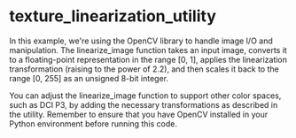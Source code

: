 # texture_linearization_utility
In this example, we're using the OpenCV library to handle image I/O and manipulation. The linearize_image function takes an input image, converts it to a floating-point representation in the range [0, 1], applies the linearization transformation (raising to the power of 2.2), and then scales it back to the range [0, 255] as an unsigned 8-bit integer.

You can adjust the linearize_image function to support other color spaces, such as DCI P3, by adding the necessary transformations as described in the utility. Remember to ensure that you have OpenCV installed in your Python environment before running this code.
